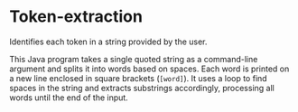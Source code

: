 # Token-extraction
Identifies each token in a string provided by the user. 

This Java program takes a single quoted string as a command-line argument and splits it into words based on spaces.
Each word is printed on a new line enclosed in square brackets (`[word]`). It uses a loop to find spaces in the string
and extracts substrings accordingly, processing all words until the end of the input.
